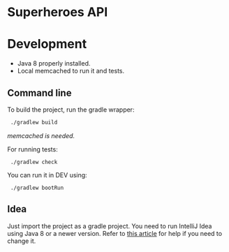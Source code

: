 #  Superheroes API

# Development

* Java 8 properly installed.
* Local memcached to run it and tests.

## Command line
  
To build the project, run the gradle wrapper:

```bash
 ./gradlew build
```

_memcached is needed._

For running tests:

```
 ./gradlew check
```

You can run it in DEV using: 
```
 ./gradlew bootRun
```

## Idea

Just import the project as a gradle project. You need to run IntelliJ Idea using Java 8 or a newer version. Refer
to [this article](https://intellij-support.jetbrains.com/hc/en-us/articles/206544879-Selecting-the-JDK-version-the-IDE-will-run-under) for help if you need to change it.
